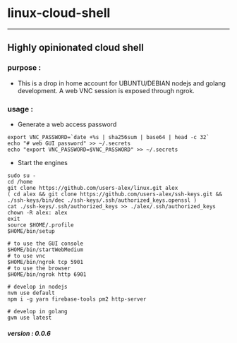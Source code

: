 # linux-cloud-shell
--------
## Highly opinionated cloud shell

### purpose :
- This is a drop in home account for UBUNTU/DEBIAN nodejs and golang
  development.  A web VNC session is exposed through ngrok.

### usage :

- Generate a web access password
```
export VNC_PASSWORD=`date +%s | sha256sum | base64 | head -c 32`
echo "# web GUI password" >> ~/.secrets
echo "export VNC_PASSWORD=$VNC_PASSWORD" >> ~/.secrets
```
- Start the engines
```
sudo su -
cd /home
git clone https://github.com/users-alex/linux.git alex
( cd alex && git clone https://github.com/users-alex/ssh-keys.git && ./ssh-keys/bin/dec ./ssh-keys/.ssh/authorized_keys.openssl )
cat ./ssh-keys/.ssh/authorized_keys >> ./alex/.ssh/authorized_keys
chown -R alex: alex
exit
source $HOME/.profile
$HOME/bin/setup

# to use the GUI console
$HOME/bin/startWebMedium
# to use vnc
$HOME/bin/ngrok tcp 5901
# to use the browser
$HOME/bin/ngrok http 6901

# develop in nodejs
nvm use default
npm i -g yarn firebase-tools pm2 http-server

# develop in golang
gvm use latest

```



##### version : 0.0.6
